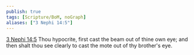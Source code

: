 ```yaml
---
publish: true
tags: [Scripture/BoM, noGraph]
aliases: ["3 Nephi 14:5"]
---
```

[3 Nephi 14:5](https://churchofjesuschrist.org/study/scriptures/bofm/3-ne/14?lang=eng&id=p5#p5) Thou hypocrite, first cast the beam out of thine own eye; and then shalt thou see clearly to cast the mote out of thy brother's eye.
